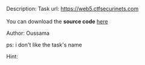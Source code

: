 Description:
Task url: <a href="https://web5.ctfsecurinets.com">https://web5.ctfsecurinets.com</a>
<br/>
<br/>
You can download the <strong>source code</strong> <a href="https://web5.ctfsecurinets.com/source.zip"> here </a>

Author: Oussama

ps: i don't like the task's name

Hint:
